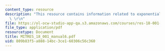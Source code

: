 ```yaml
---
content_type: resource
description: "This resource contains information related to exponentials and logarithms.\
  \ \r\n"
file: https://ol-ocw-studio-app-qa.s3.amazonaws.com/courses/res-18-001-calculus-online-textbook-spring-2005/809b83f5a88814bc3ce160306c56c360_MITRES_18_001_manual6.pdf
file_type: application/pdf
resourcetype: Document
title: MITRES_18_001_manual6.pdf
uid: 809b83f5-a888-14bc-3ce1-60306c56c360
---
```

